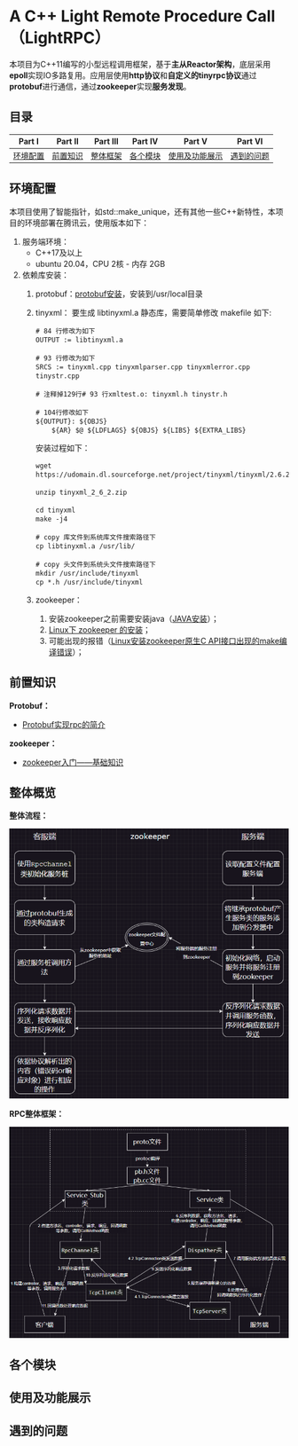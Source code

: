 # A C++ Light Remote Procedure Call（LightRPC）

本项目为C++11编写的小型远程调用框架，基于**主从Reactor架构**，底层采用**epoll**实现IO多路复用。应用层使用**http协议**和**自定义的tinyrpc协议**通过**protobuf**进行通信，通过**zookeeper**实现**服务发现**。

## 目录

|      Part Ⅰ      |      Part Ⅱ      |      Part Ⅲ      |      Part Ⅳ      |            Part Ⅴ            |   Part Ⅵ   |
| :----------------: | :----------------: | :----------------: | :----------------: | :----------------------------: | :---------: |
| [环境配置](#环境配置) | [前置知识](#前置知识) | [整体框架](#整体框架) | [各个模块](#各个模块) | [使用及功能展示](#使用及功能展示) | [遇到的问题]() |

## 环境配置

本项目使用了智能指针，如std::make_unique，还有其他一些C++新特性，本项目的环境部署在腾讯云，使用版本如下：

1. 服务端环境：
   * C++17及以上
   * ubuntu 20.04，CPU 2核 - 内存 2GB
2. 依赖库安装：
   1. protobuf：[protobuf安装](https://zhuanlan.zhihu.com/p/631291781)，安装到/usr/local目录
   2. tinyxml：
      要生成 libtinyxml.a 静态库，需要简单修改 makefile 如下:

      ```
      # 84 行修改为如下
      OUTPUT := libtinyxml.a

      # 93 行修改为如下
      SRCS := tinyxml.cpp tinyxmlparser.cpp tinyxmlerror.cpp tinystr.cpp 

      # 注释掉129行# 93 行xmltest.o: tinyxml.h tinystr.h

      # 104行修改如下
      ${OUTPUT}: ${OBJS}
          ${AR} $@ ${LDFLAGS} ${OBJS} ${LIBS} ${EXTRA_LIBS}
      ```

      安装过程如下：

      ```
      wget https://udomain.dl.sourceforge.net/project/tinyxml/tinyxml/2.6.2/tinyxml_2_6_2.zip

      unzip tinyxml_2_6_2.zip

      cd tinyxml
      make -j4

      # copy 库文件到系统库文件搜索路径下
      cp libtinyxml.a /usr/lib/

      # copy 头文件到系统头文件搜索路径下 
      mkdir /usr/include/tinyxml
      cp *.h /usr/include/tinyxml
      ```
   3. zookeeper：

      1. 安装zookeeper之前需要安装java（[JAVA安装](https://blog.csdn.net/qq_43329216/article/details/118385502)）；
      2. [Linux下 zookeeper 的安装](https://blog.csdn.net/shenmingxueIT/article/details/115755444?ops_request_misc=%257B%2522request%255Fid%2522%253A%2522169865410516800226512242%2522%252C%2522scm%2522%253A%252220140713.130102334.pc%255Fblog.%2522%257D&request_id=169865410516800226512242&biz_id=0&utm_medium=distribute.pc_search_result.none-task-blog-2~blog~first_rank_ecpm_v1~rank_v31_ecpm-4-115755444-null-null.nonecase&utm_term=zookeeper&spm=1018.2226.3001.4450)；
      3. 可能出现的报错（[Linux安装zookeeper原生C API接口出现的make编译错误](https://blog.csdn.net/weixin_43604792/article/details/103879578)）；

## 前置知识

**Protobuf：**

* [Protobuf实现rpc的简介](123)

**zookeeper：**

* [zookeeper入门——基础知识](https://blog.csdn.net/shenmingxueIT/article/details/116135815)

## 整体概览

**整体流程：**

![1700660750094](image/README/1700660750094.png)

**RPC整体框架：**

![1700668167972](image/README/1700668167972.png)

## 各个模块

## 使用及功能展示

## 遇到的问题
